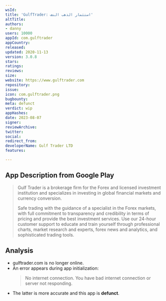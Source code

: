 ```yaml
---
wsId: 
title: 'GulfTrader: استثمار الذهب النف'
altTitle: 
authors:
- danny
users: 10000
appId: com.gulftrader
appCountry: 
released: 
updated: 2020-11-13
version: 3.0.8
stars: 
ratings: 
reviews: 
size: 
website: https://www.gulftrader.com
repository: 
issue: 
icon: com.gulftrader.png
bugbounty: 
meta: defunct
verdict: wip
appHashes: 
date: 2023-08-07
signer: 
reviewArchive: 
twitter: 
social: 
redirect_from: 
developerName: Gulf Trader LTD
features: 

---
```


## App Description from Google Play

> Gulf Trader is a brokerage firm for the Forex and licensed investment institution and specializes in investing in global financial markets and currency conversion.
>
> Safe trading with the guidance of a specialist in the Forex markets, with full commitment to transparency and credibility in terms of pricing and provide the best investment services. Use our 24-hour customer support to educate and train yourself through professional charts, market research and experts, forex news and analytics, and sophisticated trading tools.

## Analysis 

- gulftrader.com is no longer online.
- An error appears during app initialization:
  > No internet connection. You have bad internet connection or server not responding. 
- The latter is more accurate and this app is **defunct**.

